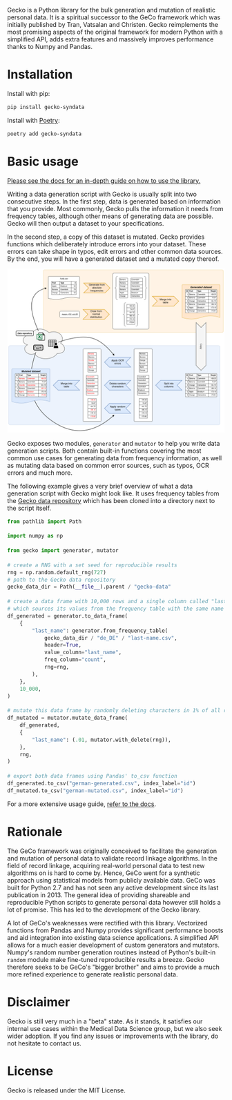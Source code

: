 Gecko is a Python library for the bulk generation and mutation of realistic personal data.
It is a spiritual successor to the GeCo framework which was initially published by Tran, Vatsalan and Christen.
Gecko reimplements the most promising aspects of the original framework for modern Python with a simplified API, adds
extra features and massively improves performance thanks to Numpy and Pandas.

# Installation

Install with pip:

```bash
pip install gecko-syndata
```

Install with [Poetry](https://python-poetry.org/):

```bash
poetry add gecko-syndata
```

# Basic usage

[Please see the docs for an in-depth guide on how to use the library.](https://ul-mds.github.io/gecko/)

Writing a data generation script with Gecko is usually split into two consecutive steps.
In the first step, data is generated based on information that you provide.
Most commonly, Gecko pulls the information it needs from frequency tables, although other means of generating data
are possible.
Gecko will then output a dataset to your specifications.

In the second step, a copy of this dataset is mutated.
Gecko provides functions which deliberately introduce errors into your dataset.
These errors can take shape in typos, edit errors and other common data sources.
By the end, you will have a generated dataset and a mutated copy thereof.

![Common workflow with Gecko](docs/img/gecko-workflow.png)

Gecko exposes two modules, `generator` and `mutator` to help you write data generation scripts.
Both contain built-in functions covering the most common use cases for generating data from frequency information, as
well as mutating data based on common error sources, such as typos, OCR errors and much more.

The following example gives a very brief overview of what a data generation script with Gecko might look like.
It uses frequency tables from the [Gecko data repository](https://github.com/ul-mds/gecko-data) which has been cloned
into a directory next to the script itself.

```python
from pathlib import Path

import numpy as np

from gecko import generator, mutator

# create a RNG with a set seed for reproducible results
rng = np.random.default_rng(727)
# path to the Gecko data repository
gecko_data_dir = Path(__file__).parent / "gecko-data"

# create a data frame with 10,000 rows and a single column called "last_name" 
# which sources its values from the frequency table with the same name
df_generated = generator.to_data_frame(
    {
        "last_name": generator.from_frequency_table(
            gecko_data_dir / "de_DE" / "last-name.csv",
            header=True,
            value_column="last_name",
            freq_column="count",
            rng=rng,
        ),
    },
    10_000,
)

# mutate this data frame by randomly deleting characters in 1% of all rows
df_mutated = mutator.mutate_data_frame(
    df_generated,
    {
        "last_name": (.01, mutator.with_delete(rng)),
    },
    rng,
)

# export both data frames using Pandas' to_csv function
df_generated.to_csv("german-generated.csv", index_label="id")
df_mutated.to_csv("german-mutated.csv", index_label="id")
```

For a more extensive usage guide, [refer to the docs](https://ul-mds.github.io/gecko/).

# Rationale

The GeCo framework was originally conceived to facilitate the generation and mutation of personal data to validate
record linkage algorithms.
In the field of record linkage, acquiring real-world personal data to test new algorithms on is hard to come by.
Hence, GeCo went for a synthetic approach using statistical models from publicly available data.
GeCo was built for Python 2.7 and has not seen any active development since its last publication in 2013.
The general idea of providing shareable and reproducible Python scripts to generate personal data however still holds a
lot of promise.
This has led to the development of the Gecko library.

A lot of GeCo's weaknesses were rectified with this library.
Vectorized functions from Pandas and Numpy provides significant performance boosts and aid integration into existing
data science applications.
A simplified API allows for a much easier development of custom generators and mutators.
Numpy's random number generation routines instead of Python's built-in `random` module make fine-tuned reproducible
results a breeze.
Gecko therefore seeks to be GeCo's "bigger brother" and aims to provide a much more refined experience to generate
realistic personal data.

# Disclaimer

Gecko is still very much in a "beta" state.
As it stands, it satisfies our internal use cases within the Medical Data Science group, but we also seek wider
adoption.
If you find any issues or improvements with the library, do not hesitate to contact us.

# License

Gecko is released under the MIT License.
